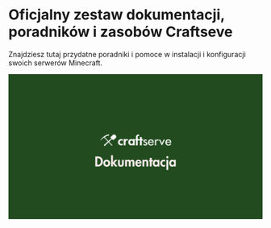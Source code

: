 # Oficjalny zestaw dokumentacji, poradników i zasobów Craftseve

Znajdziesz tutaj przydatne poradniki i pomoce w instalacji i konfiguracji swoich serwerów Minecraft.


![Craftserve Dokumentacja](img/CSRV_Dokumentacja_Banner.png)
